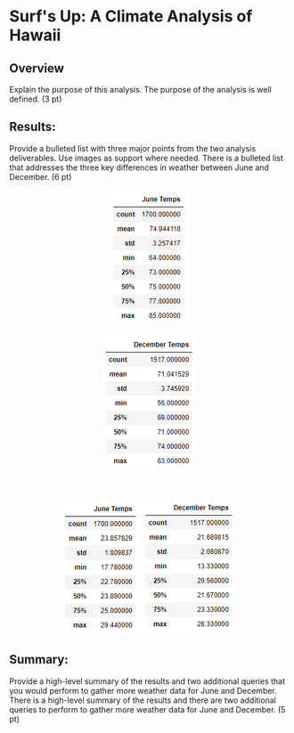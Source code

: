 # Surf's Up: A Climate Analysis of Hawaii

## Overview
Explain the purpose of this analysis.
The purpose of the analysis is well defined. (3 pt)

## Results:
Provide a bulleted list with three major points from the two analysis deliverables. Use images as support where needed.
There is a bulleted list that addresses the three key differences in weather between June and December. (6 pt)

<p align="center">
<img src=https://github.com/smanowar/surfs_up/blob/main/visuals/june_temps_farenheit.PNG> 
</p>

<p align="center">
<img src=https://github.com/smanowar/surfs_up/blob/main/visuals/december_temps_farenheit.PNG> 
</p>

<br>

<p align="center">
<img src=https://github.com/smanowar/surfs_up/blob/main/visuals/june_temps_celcius.PNG> 
<img src=https://github.com/smanowar/surfs_up/blob/main/visuals/dec_temps_celcius.PNG> 
</p>


## Summary:
Provide a high-level summary of the results and two additional queries that you would perform to gather more weather data for June and December.
There is a high-level summary of the results and there are two additional queries to perform to gather more weather data for June and December. (5 pt)


